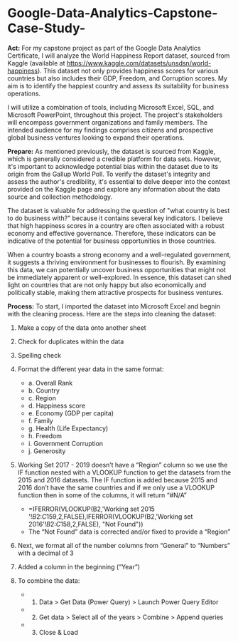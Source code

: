 # Google-Data-Analytics-Capstone-Case-Study-

**Act:**
For my capstone project as part of the Google Data Analytics Certificate, I will analyze the World Happiness Report dataset, sourced from Kaggle (available at https://www.kaggle.com/datasets/unsdsn/world-happiness). This dataset not only provides happiness scores for various countries but also includes their GDP, Freedom, and Corruption scores. My aim is to identify the happiest country and assess its suitability for business operations.

I will utilize a combination of tools, including Microsoft Excel, SQL, and Microsoft PowerPoint, throughout this project. The project's stakeholders will encompass government organizations and family members. The intended audience for my findings comprises citizens and prospective global business ventures looking to expand their operations.


**Prepare:**
As mentioned previously, the dataset is sourced from Kaggle, which is generally considered a credible platform for data sets. However, it's important to acknowledge potential bias within the dataset due to its origin from the Gallup World Poll. To verify the dataset's integrity and assess the author's credibility, it's essential to delve deeper into the context provided on the Kaggle page and explore any information about the data source and collection methodology.

The dataset is valuable for addressing the question of "what country is best to do business with?" because it contains several key indicators. I believe that high happiness scores in a country are often associated with a robust economy and effective governance. Therefore, these indicators can be indicative of the potential for business opportunities in those countries.

When a country boasts a strong economy and a well-regulated government, it suggests a thriving environment for businesses to flourish. By examining this data, we can potentially uncover business opportunities that might not be immediately apparent or well-explored. In essence, this dataset can shed light on countries that are not only happy but also economically and politically stable, making them attractive prospects for business ventures.


**Process:**
To start, I imported the dataset into Microsoft Excel and begnin with the cleaning process. Here are the steps into cleaning the dataset:
1. Make a copy of the data onto another sheet
2. Check for duplicates within the data 
3. Spelling check
4. Format the different year data in the same format:
    - a. Overall Rank
    - b. Country
    - c. Region
    - d. Happiness score
    - e. Economy (GDP per capita)
    - f. Family 
    - g. Health (Life Expectancy)
    - h. Freedom
    - i. Government Corruption
    - j. Generosity

5. Working Set 2017 - 2019 doesn’t have a “Region” column so we use the IF function nested with a VLOOKUP function to get the datasets from the 2015 and 2016 datasets. The IF function is added because 2015 and 2016 don’t have the same countries and if we only use a VLOOKUP function then in some of the columns, it will return “#N/A”

    - =IFERROR(VLOOKUP(B2,'Working set 2015 '!$B$2:$C$159,2,FALSE),IFERROR(VLOOKUP(B2,'Working set 2016'!$B$2:$C$158,2,FALSE), "Not Found"))
    - The “Not Found” data is corrected and/or fixed to provide a “Region” 

6. Next, we format all of the number columns from “General” to “Numbers” with a decimal of 3
7. Added a column in the beginning (“Year”)
8. To combine the data:
    - 1. Data > Get Data (Power Query) > Launch Power Query Editor 
    - 2. Get data > Select all of the years > Combine > Append queries 
    - 3. Close & Load 


